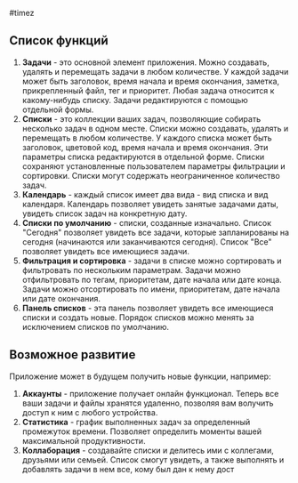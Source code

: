 #timez
## Список функций
1. **Задачи** - это основной элемент приложения. Можно создавать, удалять и перемещать задачи в любом количестве.
У каждой задачи может быть заголовок, время начала и время окончания, заметка, прикрепленный файл, тег и приоритет.
Любая задача относится к какому-нибудь списку. Задачи редактируются с помощью отдельной формы.
3. **Списки** - это коллекции ваших задач, позволяющие собирать несколько задач в одном месте. Списки можно создавать, 
удалять и перемещать в любом количестве. У каждого списка может быть заголовок, цветовой код, время начала и время окончания.
Эти параметры списка редактируются в отдельной форме. Списки сохраняют установленные пользователем параметры фильтрации и сортировки.
Списки могут содержать неограниченное количество задач.
4. **Календарь** - каждый список имеет два вида - вид списка и вид календаря. Календарь позволяет увидеть занятые задачами даты,
увидеть список задач на конкретную дату.
5. **Списки по умолчанию** - списки, созданные изначально.
Список "Сегодня" позволяет увидеть все задачи, которые запланированы на сегодня (начинаются или заканчиваются сегодня).
Список "Все" позволяет увидеть все имеющиеся задачи.
6. **Фильтрация и сортировка** - задачи в списке можно сортировать и фильтровать по нескольким параметрам. 
Задачи можно отфильтровать по тегам, приоритетам, дате начала или дате конца.
Задачи можно отсортировать по имени, приоритетам, дате начала или дате окончания.
7. **Панель списков** - эта панель позволяет увидеть все имеющиеся списки и создать новые. Порядок списков можно менять за исключением списков по умолчанию.

## Возможное развитие
Приложение может в будущем получить новые функции, например:
1. **Аккаунты** - приложение получает онлайн функционал. Теперь все ваши задачи и файлы хранятся удаленно, позволяя вам волучить доступ к ним с любого устройства.
2. **Статистика** - график выполненных задач за определенный промежуток времени. Позволяет определить моменты вашей максимальной продуктивности.
3. **Коллаборация** - создавайте списки и делитесь ими с коллегами, друзьями или семьей. Список смогут увидеть, а также выполнять и добавлять задачи в нем все, кому был дан к нему дост
